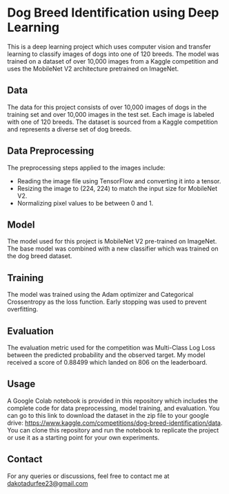 # Dog Breed Identification using Deep Learning

This is a deep learning project which uses computer vision and transfer learning to classify images of dogs into one of 120 breeds. The model was trained on a dataset of over 10,000 images from a Kaggle competition and uses the MobileNet V2 architecture pretrained on ImageNet.

## Data

The data for this project consists of over 10,000 images of dogs in the training set and over 10,000 images in the test set. Each image is labeled with one of 120 breeds. The dataset is sourced from a Kaggle competition and represents a diverse set of dog breeds.

## Data Preprocessing

The preprocessing steps applied to the images include:
- Reading the image file using TensorFlow and converting it into a tensor.
- Resizing the image to (224, 224) to match the input size for MobileNet V2.
- Normalizing pixel values to be between 0 and 1.

## Model

The model used for this project is MobileNet V2 pre-trained on ImageNet. The base model was combined with a new classifier which was trained on the dog breed dataset.

## Training

The model was trained using the Adam optimizer and Categorical Crossentropy as the loss function. Early stopping was used to prevent overfitting. 

## Evaluation

The evaluation metric used for the competition was Multi-Class Log Loss between the predicted probability and the observed target. My model received a score of 0.88499 which landed on 806 on the leaderboard. 

## Usage

A Google Colab notebook is provided in this repository which includes the complete code for data preprocessing, model training, and evaluation. You can go to this link to download the dataset in the zip file to your google drive: https://www.kaggle.com/competitions/dog-breed-identification/data. You can clone this repository and run the notebook to replicate the project or use it as a starting point for your own experiments.

## Contact

For any queries or discussions, feel free to contact me at dakotadurfee23@gmail.com


